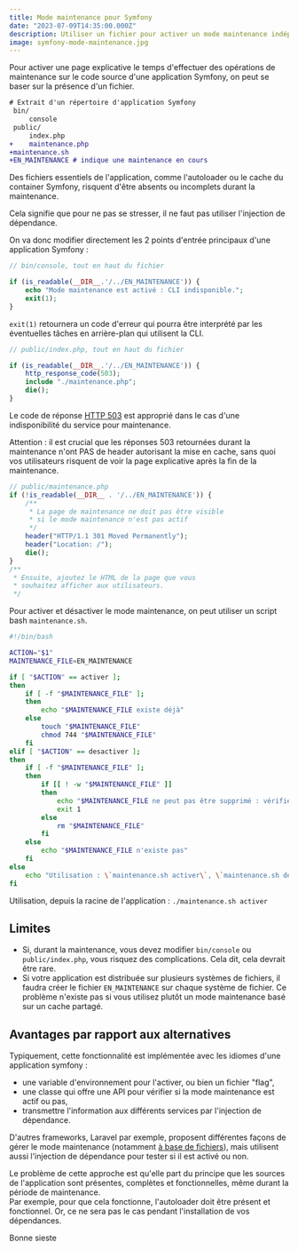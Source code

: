 ```yaml
---
title: Mode maintenance pour Symfony
date: "2023-07-09T14:35:00.000Z"
description: Utiliser un fichier pour activer un mode maintenance indépendant de l'injection de dépendance et de l'autoloader.
image: symfony-mode-maintenance.jpg
---
```


Pour activer une page explicative le temps d'effectuer des opérations de maintenance sur le code source d'une application Symfony, on peut se baser sur la présence d'un fichier.

```diff
# Extrait d'un répertoire d'application Symfony
 bin/
     console
 public/
     index.php
+    maintenance.php
+maintenance.sh
+EN_MAINTENANCE # indique une maintenance en cours
```

Des fichiers essentiels de l'application, comme l'autoloader ou le cache du container Symfony, risquent d'être absents ou incomplets durant la maintenance.  

Cela signifie que pour ne pas se stresser, il ne faut pas utiliser l'injection de dépendance.  

On va donc modifier directement les 2 points d'entrée principaux d'une application Symfony :  

```php
// bin/console, tout en haut du fichier

if (is_readable(__DIR__.'/../EN_MAINTENANCE')) {
    echo "Mode maintenance est activé : CLI indisponible.";
    exit(1);
}
```
`exit(1)` retournera un code d'erreur qui pourra être interprété par les éventuelles tâches en arrière-plan qui utilisent la CLI.

```php
// public/index.php, tout en haut du fichier

if (is_readable(__DIR__.'/../EN_MAINTENANCE')) {
    http_response_code(503);
    include "./maintenance.php";
    die();
}
```
Le code de réponse [HTTP 503](https://developer.mozilla.org/en-US/docs/Web/HTTP/Status/503) est approprié dans le cas d'une indisponibilité du service pour maintenance.  

<section class="warning">
    <p>
        Attention : il est crucial que les réponses 503 retournées durant la maintenance n'ont PAS de header autorisant la mise en cache, sans quoi vos utilisateurs risquent de voir la page explicative après la fin de la maintenance.
    </p>
</section>


```php
// public/maintenance.php
if (!is_readable(__DIR__ . '/../EN_MAINTENANCE')) {
    /**
     * La page de maintenance ne doit pas être visible
     * si le mode maintenance n'est pas actif
     */
    header("HTTP/1.1 301 Moved Permanently");
    header("Location: /");
    die();
}
/** 
 * Ensuite, ajoutez le HTML de la page que vous
 * souhaitez afficher aux utilisateurs.
 */
```

Pour activer et désactiver le mode maintenance, on peut utiliser un script bash `maintenance.sh`.

```bash
#!/bin/bash

ACTION="$1"
MAINTENANCE_FILE=EN_MAINTENANCE

if [ "$ACTION" == activer ];
then
    if [ -f "$MAINTENANCE_FILE" ];
    then
        echo "$MAINTENANCE_FILE existe déjà"
    else
        touch "$MAINTENANCE_FILE"
        chmod 744 "$MAINTENANCE_FILE"
    fi
elif [ "$ACTION" == desactiver ];
then
    if [ -f "$MAINTENANCE_FILE" ];
    then
        if [[ ! -w "$MAINTENANCE_FILE" ]]
        then
            echo "$MAINTENANCE_FILE ne peut pas être supprimé : vérifiez les permissions"
            exit 1
        else
            rm "$MAINTENANCE_FILE"
        fi
    else
        echo "$MAINTENANCE_FILE n'existe pas"
    fi
else
    echo "Utilisation : \`maintenance.sh activer\`, \`maintenance.sh desactiver\`"
fi
```

Utilisation, depuis la racine de l'application : `./maintenance.sh activer`

## Limites

- Si, durant la maintenance, vous devez modifier `bin/console` ou `public/index.php`, vous risquez des complications. Cela dit, cela devrait être rare.
- Si votre application est distribuée sur plusieurs systèmes de fichiers, il faudra créer le fichier `EN_MAINTENANCE` sur chaque système de fichier. Ce problème n'existe pas si vous utilisez plutôt un mode maintenance basé sur un cache partagé.

## Avantages par rapport aux alternatives

Typiquement, cette fonctionnalité est implémentée avec les idiomes d'une application symfony :  
- une variable d'environnement pour l'activer, ou bien un fichier "flag",
- une classe qui offre une API pour vérifier si la mode maintenance est actif ou pas,
- transmettre l'information aux différents services par l'injection de dépendance.

D'autres frameworks, Laravel par exemple, proposent différentes façons de gérer le mode maintenance (notamment [à base de fichiers](https://github.com/laravel/framework/blob/10.x/src/Illuminate/Foundation/FileBasedMaintenanceMode.php)), mais utilisent aussi l'injection de dépendance pour tester si il est activé ou non.

Le problème de cette approche est qu'elle part du principe que les sources de l'application sont présentes, complètes et fonctionnelles, même durant la période de maintenance.  
Par exemple, pour que cela fonctionne, l'autoloader doit être présent et fonctionnel. Or, ce ne sera pas le cas pendant l'installation de vos dépendances.  

Bonne sieste
